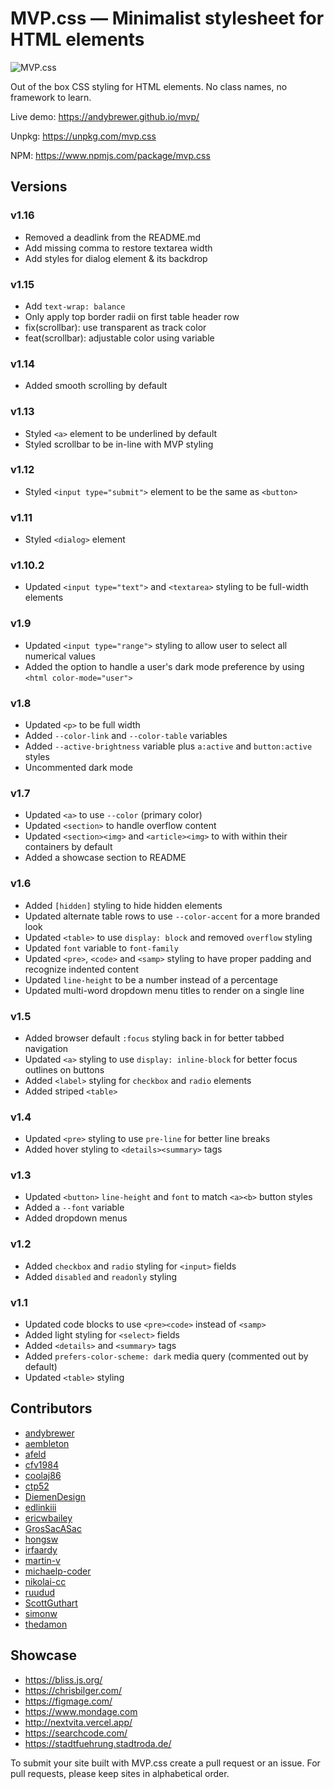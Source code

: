 # MVP.css — Minimalist stylesheet for HTML elements

![MVP.css](img/logo.png)

Out of the box CSS styling for HTML elements. No class names, no framework to learn.

Live demo: <https://andybrewer.github.io/mvp/>

Unpkg: <https://unpkg.com/mvp.css>

NPM: <https://www.npmjs.com/package/mvp.css>

## Versions

### v1.16

* Removed a deadlink from the README.md
* Add missing comma to restore textarea width
* Add styles for dialog element & its backdrop

### v1.15

* Add `text-wrap: balance`
* Only apply top border radii on first table header row
* fix(scrollbar): use transparent as track color
* feat(scrollbar): adjustable color using variable

### v1.14

* Added smooth scrolling by default

### v1.13

* Styled `<a>` element to be underlined by default
* Styled scrollbar to be in-line with MVP styling

### v1.12

* Styled `<input type="submit">` element to be the same as `<button>`

### v1.11

* Styled `<dialog>` element

### v1.10.2

* Updated `<input type="text">` and `<textarea>` styling to be full-width elements

### v1.9

* Updated `<input type="range">` styling to allow user to select all numerical values
* Added the option to handle a user's dark mode preference by using `<html color-mode="user">`

### v1.8

* Updated `<p>` to be full width
* Added `--color-link` and `--color-table` variables
* Added `--active-brightness` variable plus `a:active` and `button:active` styles
* Uncommented dark mode

### v1.7

* Updated `<a>` to use `--color` (primary color)
* Updated `<section>` to handle overflow content
* Updated `<section><img>` and `<article><img>` to with within their containers by default
* Added a showcase section to README

### v1.6

* Added `[hidden]` styling to hide hidden elements
* Updated alternate table rows to use `--color-accent` for a more branded look
* Updated `<table>` to use `display: block` and removed `overflow` styling
* Updated `font` variable to `font-family`
* Updated `<pre>`, `<code>` and `<samp>` styling to have proper padding and recognize indented content
* Updated `line-height` to be a number instead of a percentage
* Updated multi-word dropdown menu titles to render on a single line

### v1.5

* Added browser default `:focus` styling back in for better tabbed navigation
* Updated `<a>` styling to use `display: inline-block` for better focus outlines on buttons
* Added `<label>` styling for `checkbox` and `radio` elements
* Added striped `<table>`

### v1.4

* Updated `<pre>` styling to use `pre-line` for better line breaks
* Added hover styling to `<details><summary>` tags

### v1.3

* Updated `<button>` `line-height` and `font` to match `<a><b>` button styles
* Added a `--font` variable
* Added dropdown menus

### v1.2

* Added `checkbox` and `radio` styling for `<input>` fields
* Added `disabled` and `readonly` styling

### v1.1

* Updated code blocks to use `<pre><code>` instead of `<samp>`
* Added light styling for `<select>` fields
* Added `<details>` and `<summary>` tags
* Added `prefers-color-scheme: dark` media query (commented out by default)
* Updated `<table>` styling

## Contributors

* [andybrewer](https://github.com/andybrewer)
* [aembleton](https://github.com/aembleton)
* [afeld](https://github.com/afeld)
* [cfv1984](https://github.com/cfv1984)
* [coolaj86](https://github.com/coolaj86)
* [ctp52](https://github.com/ctp52)
* [DiemenDesign](https://github.com/DiemenDesign)
* [edlinkiii](https://github.com/edlinkiii)
* [ericwbailey](https://github.com/ericwbailey)
* [GrosSacASac](https://github.com/GrosSacASac)
* [hongsw](https://github.com/hongsw)
* [irfaardy](https://github.com/irfaardy)
* [martin-v](https://github.com/martin-v)
* [michaelp-coder](https://github.com/michaelp-coder)
* [nikolai-cc](https://github.com/nikolai-cc)
* [ruudud](https://github.com/ruudud)
* [ScottGuthart](https://github.com/ScottGuthart)
* [simonw](https://github.com/simonw)
* [thedamon](https://github.com/thedamon)

## Showcase

* <https://bliss.js.org/>
* <https://chrisbilger.com/>
* <https://figmage.com/>
* <https://www.mondage.com>
* <http://nextvita.vercel.app/>
* <https://searchcode.com/>
* <https://stadtfuehrung.stadtroda.de/>

To submit your site built with MVP.css create a pull request or an issue. For pull requests, please keep sites in alphabetical order.
